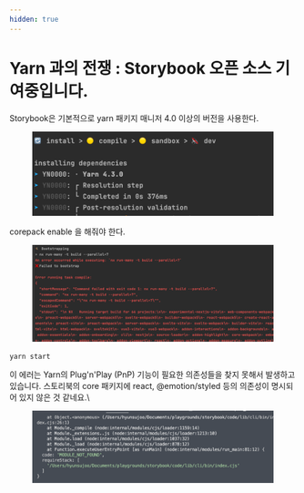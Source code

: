 ```yaml
---
hidden: true
---
```


# Yarn 과의 전쟁 : Storybook 오픈 소스 기여중입니다.

Storybook은 기본적으로 yarn 패키지 매니저 4.0 이상의 버전을 사용한다.

<figure><img src="../.gitbook/assets/image.png" alt=""><figcaption></figcaption></figure>

corepack enable 을 해줘야 한다.&#x20;

<figure><img src="../.gitbook/assets/image (1).png" alt=""><figcaption></figcaption></figure>

```
yarn start
```

이 에러는 Yarn의 Plug'n'Play (PnP) 기능이 필요한 의존성들을 찾지 못해서 발생하고 있습니다. 스토리북의 core 패키지에 react, @emotion/styled 등의 의존성이 명시되어 있지 않은 것 같네요.\




<figure><img src="../.gitbook/assets/image (2).png" alt=""><figcaption></figcaption></figure>
